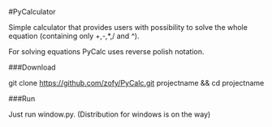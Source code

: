 #PyCalculator

Simple calculator that provides users with possibility to solve the whole equation (containing only +,-,*,/ and ^).

For solving equations PyCalc uses reverse polish notation.

###Download

git clone https://github.com/zofy/PyCalc.git projectname && cd projectname

###Run

Just run window.py. (Distribution for windows is on the way)